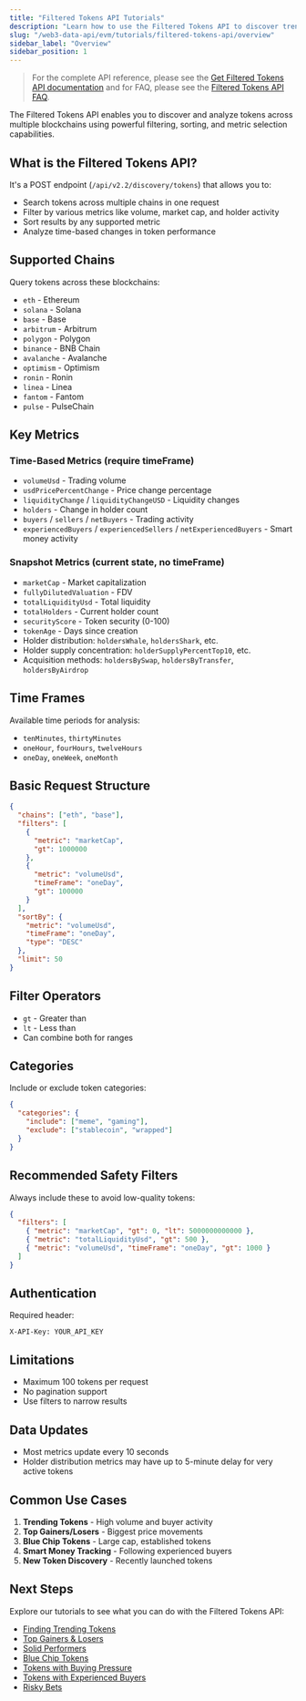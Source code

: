 ```yaml
---
title: "Filtered Tokens API Tutorials"
description: "Learn how to use the Filtered Tokens API to discover trending tokens, analyze market movements, and filter tokens by various metrics across multiple blockchains."
slug: "/web3-data-api/evm/tutorials/filtered-tokens-api/overview"
sidebar_label: "Overview"
sidebar_position: 1
---
```


> For the complete API reference, please see the [Get Filtered Tokens API documentation](/web3-data-api/evm/reference/get-filtered-tokens) and for FAQ, please see the [Filtered Tokens API FAQ](/web3-data-api/evm/filtered-token-api-faq).

The Filtered Tokens API enables you to discover and analyze tokens across multiple blockchains using powerful filtering, sorting, and metric selection capabilities.

## What is the Filtered Tokens API?

It's a POST endpoint (`/api/v2.2/discovery/tokens`) that allows you to:

- Search tokens across multiple chains in one request
- Filter by various metrics like volume, market cap, and holder activity
- Sort results by any supported metric
- Analyze time-based changes in token performance

## Supported Chains

Query tokens across these blockchains:

- `eth` - Ethereum
- `solana` - Solana
- `base` - Base
- `arbitrum` - Arbitrum
- `polygon` - Polygon
- `binance` - BNB Chain
- `avalanche` - Avalanche
- `optimism` - Optimism
- `ronin` - Ronin
- `linea` - Linea
- `fantom` - Fantom
- `pulse` - PulseChain

## Key Metrics

### Time-Based Metrics (require timeFrame)

- `volumeUsd` - Trading volume
- `usdPricePercentChange` - Price change percentage
- `liquidityChange` / `liquidityChangeUSD` - Liquidity changes
- `holders` - Change in holder count
- `buyers` / `sellers` / `netBuyers` - Trading activity
- `experiencedBuyers` / `experiencedSellers` / `netExperiencedBuyers` - Smart money activity

### Snapshot Metrics (current state, no timeFrame)

- `marketCap` - Market capitalization
- `fullyDilutedValuation` - FDV
- `totalLiquidityUsd` - Total liquidity
- `totalHolders` - Current holder count
- `securityScore` - Token security (0-100)
- `tokenAge` - Days since creation
- Holder distribution: `holdersWhale`, `holdersShark`, etc.
- Holder supply concentration: `holderSupplyPercentTop10`, etc.
- Acquisition methods: `holdersBySwap`, `holdersByTransfer`, `holdersByAirdrop`

## Time Frames

Available time periods for analysis:

- `tenMinutes`, `thirtyMinutes`
- `oneHour`, `fourHours`, `twelveHours`
- `oneDay`, `oneWeek`, `oneMonth`

## Basic Request Structure

```json
{
  "chains": ["eth", "base"],
  "filters": [
    {
      "metric": "marketCap",
      "gt": 1000000
    },
    {
      "metric": "volumeUsd",
      "timeFrame": "oneDay",
      "gt": 100000
    }
  ],
  "sortBy": {
    "metric": "volumeUsd",
    "timeFrame": "oneDay",
    "type": "DESC"
  },
  "limit": 50
}
```

## Filter Operators

- `gt` - Greater than
- `lt` - Less than
- Can combine both for ranges

## Categories

Include or exclude token categories:

```json
{
  "categories": {
    "include": ["meme", "gaming"],
    "exclude": ["stablecoin", "wrapped"]
  }
}
```

## Recommended Safety Filters

Always include these to avoid low-quality tokens:

```json
{
  "filters": [
    { "metric": "marketCap", "gt": 0, "lt": 5000000000000 },
    { "metric": "totalLiquidityUsd", "gt": 500 },
    { "metric": "volumeUsd", "timeFrame": "oneDay", "gt": 1000 }
  ]
}
```

## Authentication

Required header:

```
X-API-Key: YOUR_API_KEY
```

## Limitations

- Maximum 100 tokens per request
- No pagination support
- Use filters to narrow results

## Data Updates

- Most metrics update every 10 seconds
- Holder distribution metrics may have up to 5-minute delay for very active tokens

## Common Use Cases

1. **Trending Tokens** - High volume and buyer activity
2. **Top Gainers/Losers** - Biggest price movements
3. **Blue Chip Tokens** - Large cap, established tokens
4. **Smart Money Tracking** - Following experienced buyers
5. **New Token Discovery** - Recently launched tokens

## Next Steps

Explore our tutorials to see what you can do with the Filtered Tokens API:

- [Finding Trending Tokens](/web3-data-api/evm/tutorials/filtered-tokens-api/trending-tokens)
- [Top Gainers & Losers](/web3-data-api/evm/tutorials/filtered-tokens-api/top-gainers-losers)
- [Solid Performers](/web3-data-api/evm/tutorials/filtered-tokens-api/solid-performers)
- [Blue Chip Tokens](/web3-data-api/evm/tutorials/filtered-tokens-api/blue-chip-tokens)
- [Tokens with Buying Pressure](/web3-data-api/evm/tutorials/filtered-tokens-api/buying-pressure)
- [Tokens with Experienced Buyers](/web3-data-api/evm/tutorials/filtered-tokens-api/experienced-buyers)
- [Risky Bets](/web3-data-api/evm/tutorials/filtered-tokens-api/risky-bets)
